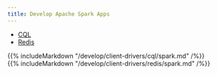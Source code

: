 ```yaml
---
title: Develop Apache Spark Apps
---
```


<ul class="nav nav-tabs">
  <li class="active">
    <a data-toggle="tab" href="#cql">
      <i class="icon-cassandra" aria-hidden="true"></i>
      CQL
    </a>
  </li>
  <li >
    <a data-toggle="tab" href="#redis">
      <i class="icon-redis" aria-hidden="true"></i>
      Redis
    </a>
  </li>
</ul>

<div class="tab-content">
  <div id="cql" class="tab-pane fade in active">
    {{% includeMarkdown "/develop/client-drivers/cql/spark.md" /%}}
  </div>
  <div id="redis" class="tab-pane fade">
    {{% includeMarkdown "/develop/client-drivers/redis/spark.md" /%}}
  </div>
</div>